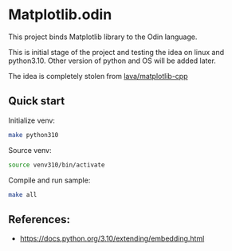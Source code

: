 # Matplotlib.odin

This project binds Matplotlib library to the Odin language.

This is initial stage of the project and testing the idea on linux and python3.10. Other version of python and OS will be added later.

The idea is completely stolen from [lava/matplotlib-cpp](https://github.com/lava/matplotlib-cpp)

## Quick start

Initialize venv:
```bash
make python310
```

Source venv:
```bash
source venv310/bin/activate
```

Compile and run sample:
```bash
make all
```

## References:
- https://docs.python.org/3.10/extending/embedding.html